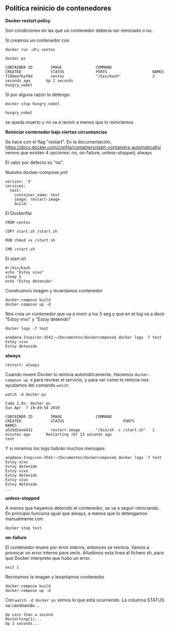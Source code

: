 Política reinicio de contenedores  
---------------

**Docker restart policy**

Son condiciones en las que un contenedor debería ser reiniciado o no.

Si creamos un contenedor con 

    docker run -dti centos
    
    docker ps
    
    CONTAINER ID        IMAGE               COMMAND                  CREATED             STATUS              PORTS                    NAMES
    f19beefbaf0d        centos              "/bin/bash"              3 seconds ago       Up 2 seconds                                 hungry_nobel

Si por alguna razón lo detengo:

    docker stop hungry_nobel
    
    hungry_nobel
    
se queda muerto y no va a revivir a menos que lo reiniciemos


**Reiniciar contenedor bajo ciertas circuntancias**

Se hace con el flag "restart".
En la documentación, https://docs.docker.com/config/containers/start-containers-automatically/
vemos que existen 4 opciones: no, on-failure, unless-stopped, always

El valor por defecto es "no".

Nuestro docker-compose.yml

    version: '3'
    services:
      test:
        container_name: test
        image: restart-image
        build: .
        

El Dockerfile

    FROM centos
    
    COPY start.sh /start.sh
    
    RUN chmod +x /start.sh
    
    CMD /start.sh
    
El start.sh

    #!/bin/bash
    echo "Estoy vivo"
    sleep 5
    echo "Estoy detenido"
    
Construimos imagen y levantamos contenedor

    docker-compose build
    docker-compose up -d
    
Nos crea un contenedor que va a morir a los 5 seg y que en el log va a decir "Estoy vivo" y
"Estoy detenido"  
    
    docker logs -f test
    
    ana@ana-Inspiron-3542:~/Documentos/dockercompose$ docker logs -f test
    Estoy vivo
    Estoy detenido


**always**
    
    restart: always
    
Cuando muere Docker lo reinicia automáticamente. Hacemos `docker-compose up d` para recrear el servicio, y para ver 
como lo reinicia nos ayudamos del comando `watch`:

    watch -d docker ps

    Cada 2,0s: docker ps                                                                                                                                                                        Sun Apr  7 19:49:54 2019
   
    CONTAINER ID        IMAGE               COMMAND                  CREATED             STATUS                          PORTS               NAMES
    a529d2eed432        restart-image       "/bin/sh -c /start.sh"   2 minutes ago       Restarting (0) 13 seconds ago                       test

Y si miramos los logs habrán muchos mensajes:

    ana@ana-Inspiron-3542:~/Documentos/dockercompose$ docker logs -f test
    Estoy vivo
    Estoy detenido
    Estoy vivo
    Estoy detenido
    Estoy vivo
    Estoy detenido
    ...
    
    
**unless-stopped**

A menos que hayamos detenido el contenedor, se va a seguir reiniciando. En principio funciona igual que always, a menos
que lo detengamos manualmente con:

    docker stop test
    
     
**on-failure**
 
El contenedor muere por error interno, entonces se reinicia.
Vamos a provocar un error interno para verlo. Añadimos esta línea al fichero sh, para que Docker interprete que hubo un error.

    exit 1
    
Recreamos la imagen y levantamos contenedor  
    
    docker-compose build
    docker-compose up -d 
    
Con `watch -d docker ps` vemos lo que está ocurriendo. La columna STATUS va cambiando ...
 
    Up Less than a second
    Restarting(1)...
    Up 2 seconds...
    




        

